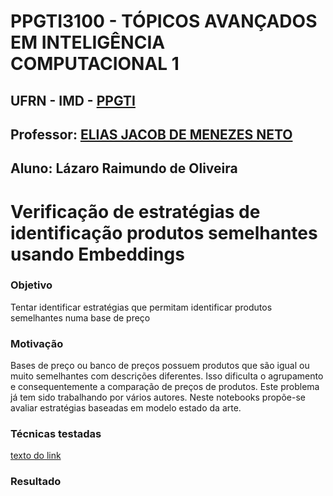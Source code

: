 # PPGTI3100 - TÓPICOS AVANÇADOS EM INTELIGÊNCIA COMPUTACIONAL 1
## UFRN - IMD - [PPGTI](https://sigaa.ufrn.br/sigaa/public/programa/apresentacao.jsf?lc=pt_BR&id=7872)
## Professor: [ELIAS JACOB DE MENEZES NETO](http://www.docente.ufrn.br/elias.jacob)
## Aluno: Lázaro Raimundo de Oliveira


# Verificação de estratégias de identificação produtos semelhantes usando Embeddings 

### Objetivo

Tentar identificar estratégias que permitam identificar produtos semelhantes numa base de preço 

### Motivação

Bases de preço ou banco de preços possuem produtos que são igual ou muito semelhantes com descrições diferentes. Isso dificulta o agrupamento e consequentemente a comparação de preços de produtos. Este problema já tem sido trabalhando por vários autores. Neste notebooks propõe-se avaliar estratégias baseadas em modelo estado da arte. 

### Técnicas testadas


[texto do link](https://colab.research.google.com/drive/1d19Elb6_lA-lhci3OJTlZneNPD_BWdne?usp=sharing)


### Resultado

